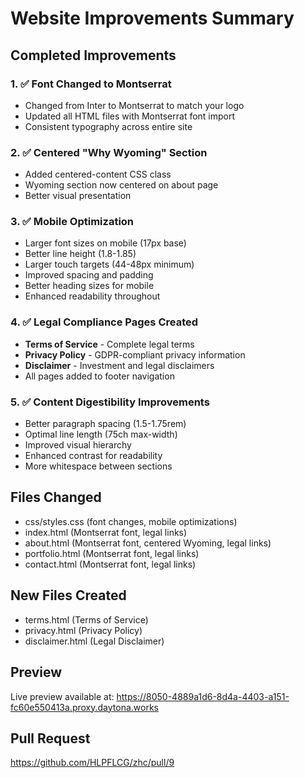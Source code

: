 # Website Improvements Summary

## Completed Improvements

### 1. ✅ Font Changed to Montserrat
- Changed from Inter to Montserrat to match your logo
- Updated all HTML files with Montserrat font import
- Consistent typography across entire site

### 2. ✅ Centered "Why Wyoming" Section
- Added centered-content CSS class
- Wyoming section now centered on about page
- Better visual presentation

### 3. ✅ Mobile Optimization
- Larger font sizes on mobile (17px base)
- Better line height (1.8-1.85)
- Larger touch targets (44-48px minimum)
- Improved spacing and padding
- Better heading sizes for mobile
- Enhanced readability throughout

### 4. ✅ Legal Compliance Pages Created
- **Terms of Service** - Complete legal terms
- **Privacy Policy** - GDPR-compliant privacy information
- **Disclaimer** - Investment and legal disclaimers
- All pages added to footer navigation

### 5. ✅ Content Digestibility Improvements
- Better paragraph spacing (1.5-1.75rem)
- Optimal line length (75ch max-width)
- Improved visual hierarchy
- Enhanced contrast for readability
- More whitespace between sections

## Files Changed
- css/styles.css (font changes, mobile optimizations)
- index.html (Montserrat font, legal links)
- about.html (Montserrat font, centered Wyoming, legal links)
- portfolio.html (Montserrat font, legal links)
- contact.html (Montserrat font, legal links)

## New Files Created
- terms.html (Terms of Service)
- privacy.html (Privacy Policy)
- disclaimer.html (Legal Disclaimer)

## Preview
Live preview available at: https://8050-4889a1d6-8d4a-4403-a151-fc60e550413a.proxy.daytona.works

## Pull Request
https://github.com/HLPFLCG/zhc/pull/9